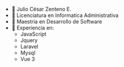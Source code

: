 - 👋 Julio César Zenteno E.
- 👀 Licenciatura en Informatica Administrativa
- 🌱 Maestria en Desarrollo de Software
- 💞️ Experiencia en:
    - JavaScript
    - Jquery
    - Laravel
    - Mysql
    - Vue 3

<!---
JULIO060288/JULIO060288 is a ✨ special ✨ repository because its `README.md` (this file) appears on your GitHub profile.
You can click the Preview link to take a look at your changes.
--->
